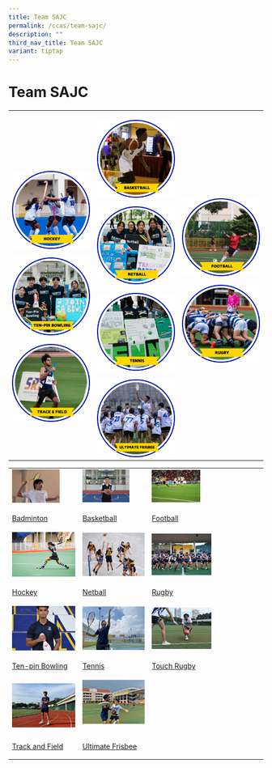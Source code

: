 ```yaml
---
title: Team SAJC
permalink: /ccas/team-sajc/
description: ""
third_nav_title: Team SAJC
variant: tiptap
---
```

<h1><strong>Team SAJC</strong></h1>
<table style="minWidth: 75px">
<colgroup>
<col>
<col>
<col>
</colgroup>
<tbody>
<tr>
<th rowspan="1" colspan="1">
<p></p><a class="isomer-image-wrapper" href="/ccas/team-sajc/badminton/"><img style="width: 100%" height="auto" width="100%" alt="" src="/images/CCA Pictures/CCA Profile/Badminton.png"></a>
<p></p>
<p></p>
<p></p><a class="isomer-image-wrapper" href="/ccas/team-sajc/hockey/"><img style="width: 100%" height="auto" width="100%" alt="" src="/images/CCA Pictures/CCA Profile/Hockey.png"></a>
<p></p>
<p></p>
<p></p>
<div class="isomer-image-wrapper">
<img style="width: 100%" height="auto" width="100%" alt="" src="/images/CCA Pictures/CCA Profile/Bowling.png">
</div>
<p></p>
<p></p>
<p></p>
<div class="isomer-image-wrapper">
<img style="width: 100%" height="auto" width="100%" alt="" src="/images/CCA Pictures/CCA Profile/Track_and_Field.png">
</div>
</th>
<th rowspan="1" colspan="1">
<p></p><a class="isomer-image-wrapper" href="/ccas/team-sajc/basketball/"><img style="width: 100%" height="auto" width="100%" alt="" src="/images/CCA Pictures/CCA Profile/Basketball.png"></a>
<p></p>
<p></p>
<p></p><a class="isomer-image-wrapper" href="/ccas/team-sajc/netball/"><img style="width: 100%" height="auto" width="100%" alt="" src="/images/CCA Pictures/CCA Profile/Netball.png"></a>
<p></p>
<p></p>
<p></p>
<div class="isomer-image-wrapper">
<img style="width: 100%" height="auto" width="100%" alt="" src="/images/CCA Pictures/CCA Profile/Tennis.png">
</div>
<p></p>
<p></p>
<p></p>
<div class="isomer-image-wrapper">
<img style="width: 100%" height="auto" width="100%" alt="" src="/images/CCA Pictures/CCA Profile/Ulti.png">
</div>
</th>
<th rowspan="1" colspan="1">
<p></p><a class="isomer-image-wrapper" href="/ccas/team-sajc/football/"><img style="width: 100%" height="auto" width="100%" alt="" src="/images/CCA Pictures/CCA Profile/Football.png"></a>
<p></p>
<p></p>
<p></p><a class="isomer-image-wrapper" href="/ccas/team-sajc/rugby/"><img style="width: 100%" height="auto" width="100%" alt="" src="/images/CCA Pictures/CCA Profile/Rugby.png"></a>
<p></p>
<p></p>
<p></p>
<div class="isomer-image-wrapper">
<img style="width: 100%" height="auto" width="100%" alt="" src="/images/CCA Pictures/CCA Profile/Touch_Rugby.png">
</div>
</th>
</tr>
</tbody>
</table>
<table style="minWidth: 75px">
<colgroup>
<col>
<col>
<col>
</colgroup>
<tbody>
<tr>
<td rowspan="1" colspan="1">
<div class="isomer-image-wrapper">
<img style="width: 75%;" height="auto" width="100%" src="/images/cca4.jpg">
</div>
</td>
<td rowspan="1" colspan="1">
<div class="isomer-image-wrapper">
<img style="width: 75%;" height="auto" width="100%" src="/images/cca5.jpg">
</div>
</td>
<td rowspan="1" colspan="1">
<div class="isomer-image-wrapper">
<img style="width: 45%;" height="auto" width="100%" src="/images/cca7.jpg">
</div>
</td>
</tr>
<tr>
<td rowspan="1" colspan="1">
<p><a href="/ccas/team-sajc/badminton" rel="noopener noreferrer nofollow" target="_blank">Badminton</a>
</p>
</td>
<td rowspan="1" colspan="1">
<p><a href="/ccas/team-sajc/basketball" rel="noopener noreferrer nofollow" target="_blank">Basketball</a>
</p>
</td>
<td rowspan="1" colspan="1">
<p><a href="/ccas/team-sajc/football" rel="noopener noreferrer nofollow" target="_blank">Football</a>
</p>
</td>
</tr>
<tr>
<td rowspan="1" colspan="1">
<div class="isomer-image-wrapper">
<img style="width: 100%" height="auto" width="100%" src="/images/cca8.jpg">
</div>
</td>
<td rowspan="1" colspan="1">
<div class="isomer-image-wrapper">
<img style="width: 100%;" height="auto" width="100%" src="/images/cca9.jpg">
</div>
</td>
<td rowspan="1" colspan="1">
<div class="isomer-image-wrapper">
<img style="width: 55%;" height="auto" width="100%" src="/images/cca10.jpg">
</div>
</td>
</tr>
<tr>
<td rowspan="1" colspan="1">
<p><a href="/ccas/team-sajc/hockey" rel="noopener noreferrer nofollow" target="_blank">Hockey</a>
</p>
</td>
<td rowspan="1" colspan="1">
<p><a href="/ccas/team-sajc/netball" rel="noopener noreferrer nofollow" target="_blank">Netball</a>
</p>
</td>
<td rowspan="1" colspan="1">
<p><a href="/ccas/team-sajc/rugby" rel="noopener noreferrer nofollow" target="_blank">Rugby</a>
</p>
</td>
</tr>
<tr>
<td rowspan="1" colspan="1">
<div class="isomer-image-wrapper">
<img style="width: 100%" height="auto" width="100%" src="/images/cca11.jpg">
</div>
</td>
<td rowspan="1" colspan="1">
<div class="isomer-image-wrapper">
<img style="width: 100%;" height="auto" width="100%" src="/images/cca12.jpg">
</div>
</td>
<td rowspan="1" colspan="1">
<div class="isomer-image-wrapper">
<img style="width: 55%;" height="auto" width="100%" src="/images/cca13.jpg">
</div>
</td>
</tr>
<tr>
<td rowspan="1" colspan="1">
<p><a href="/ccas/team-sajc/ten-pin-bowling" rel="noopener noreferrer nofollow" target="_blank">Ten-pin Bowling</a>
</p>
</td>
<td rowspan="1" colspan="1">
<p><a href="/ccas/team-sajc/tennis" rel="noopener noreferrer nofollow" target="_blank">Tennis</a>
</p>
</td>
<td rowspan="1" colspan="1">
<p><a href="/ccas/team-sajc/touch-rugby" rel="noopener noreferrer nofollow" target="_blank">Touch Rugby</a>
</p>
</td>
</tr>
<tr>
<td rowspan="1" colspan="1">
<div class="isomer-image-wrapper">
<img style="width: 100%" height="auto" width="100%" src="/images/cca14.jpg">
</div>
</td>
<td rowspan="1" colspan="1">
<div class="isomer-image-wrapper">
<img style="width: 100%;" height="auto" width="100%" src="/images/cca15.jpg">
</div>
<p></p>
</td>
<td rowspan="1" colspan="1">
<p></p>
</td>
</tr>
<tr>
<td rowspan="1" colspan="1">
<p><a href="/ccas/team-sajc/track-and-field" rel="noopener noreferrer nofollow" target="_blank">Track and Field</a>
</p>
</td>
<td rowspan="1" colspan="1">
<p><a href="/ccas/team-sajc/ultimate-frisbee" rel="noopener noreferrer nofollow" target="_blank">Ultimate Frisbee</a>
</p>
</td>
<td rowspan="1" colspan="1">
<p></p>
</td>
</tr>
</tbody>
</table>
<p></p>